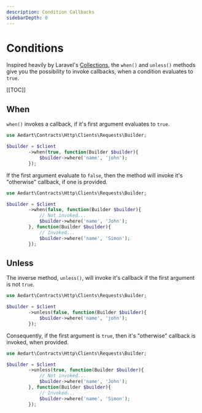 ```yaml
---
description: Condition Callbacks
sidebarDepth: 0
---
```


# Conditions

Inspired heavily by Laravel's [Collections](https://laravel.com/docs/7.x/collections#method-when), the `when()` and `unless()` methods give you the possibility to invoke callbacks, when a condition evaluates to `true`. 

[[TOC]]

## When

`when()` invokes a callback, if it's first argument evaluates to `true`. 

```php
use Aedart\Contracts\Http\Clients\Requests\Builder;

$builder = $client
        ->when(true, function(Builder $builder){
            $builder->where('name', 'john');
        });
```

If the first argument evaluate to `false`, then the method will invoke it's "otherwise" callback, if one is provided.

```php
use Aedart\Contracts\Http\Clients\Requests\Builder;

$builder = $client
        ->when(false, function(Builder $builder){
            // Not invoked...
            $builder->where('name', 'John');
        }, function(Builder $builder){
            // Invoked...
            $builder->where('name', 'Simon');
        });
```

## Unless

The inverse method, `unless()`, will invoke it's callback if the first argument is not `true`.

```php
use Aedart\Contracts\Http\Clients\Requests\Builder;

$builder = $client
        ->unless(false, function(Builder $builder){
            $builder->where('name', 'john');
        });
```

Consequently, if the first argument is `true`, then it's "otherwise" callback is invoked, when provided.

```php
use Aedart\Contracts\Http\Clients\Requests\Builder;

$builder = $client
        ->unless(true, function(Builder $builder){
            // Not invoked...
            $builder->where('name', 'John');
        }, function(Builder $builder){
            // Invoked...
            $builder->where('name', 'Simon');
        });
```
